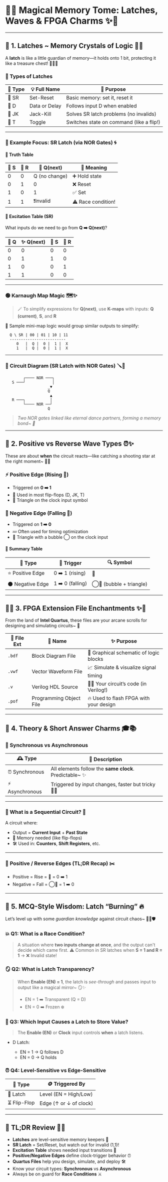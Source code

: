 # 🌟📘 Magical Memory Tome: **Latches, Waves & FPGA Charms** ✨🔮

---

## 🔹 **1. Latches \~ Memory Crystals of Logic** 💾✨

A **latch** is like a little guardian of memory—it holds onto 1 bit, protecting it like a treasure chest! 🧚‍♀️✨

### 🧩 Types of Latches

| 💠 Type | 💡 Full Name  | 🧭 Purpose                               |
| ------- | ------------- | ---------------------------------------- |
| 🔹 SR   | Set-Reset     | Basic memory: set it, reset it           |
| 🔹 D    | Data or Delay | Follows input D when enabled             |
| 🔹 JK   | Jack-Kill     | Solves SR latch problems (no invalids)   |
| 🔹 T    | Toggle        | Switches state on command (like a flip!) |

---

### 🔸 Example Focus: **SR Latch** (via NOR Gates) 🌀

#### 🧪 Truth Table

| 🔸 **S** | 🔸 **R** | 💎 **Q(next)** | 🧠 Meaning         |
| -------- | -------- | -------------- | ------------------ |
| 0        | 0        | Q (no change)  | ➕ Hold state      |
| 0        | 1        | 0              | ❌ Reset           |
| 1        | 0        | 1              | ✅ Set             |
| 1        | 1        | ❗Invalid      | ⚠️ Race condition! |

#### 💬 Excitation Table (SR)

What inputs do we need to go from **Q ➡️ Q(next)**?

| 🧠 Q | ✨ Q(next) | 🔹 S | 🔸 R |
| ---- | ---------- | ---- | ---- |
| 0    | 0          | 0    | 0    |
| 0    | 1          | 1    | 0    |
| 1    | 0          | 0    | 1    |
| 1    | 1          | 0    | 0    |

---

### 🟢 Karnaugh Map Magic 🗺️✨

> 🪄 To simplify expressions for **Q(next)**, use **K-maps** with inputs:
> **Q (current)**, **S**, and **R**

🧠 Sample mini-map logic would group similar outputs to simplify:

```
  Q \ SR | 00 | 01 | 10 | 11
  -------------------------
     0   |  Q |  0 |  1 |  X
     1   |  Q |  0 |  1 |  X
```

---

### 🧰 Circuit Diagram (SR Latch with NOR Gates) 🪛💫

```
        ┌──── NOR ───┐
   S ───┘            │
                    ▼
                   Q̅
                    ▲
   R ───┐           │
        └──── NOR ──┘
                   Q
```

> _Two NOR gates linked like eternal dance partners, forming a memory bond\~ 💞_

---

## 🌊 **2. Positive vs Reverse Wave Types** ⏰✨

These are about **when** the circuit reacts—like catching a shooting star at the right moment\~ 🌠💕

### ⚡ Positive Edge (Rising 🌅)

- Triggered on **0 ➡️ 1**
- 💖 Used in most flip-flops (D, JK, T)
- 🔺 Triangle on the clock input symbol

### 🌙 Negative Edge (Falling 🌇)

- Triggered on **1 ➡️ 0**
- 💤 Often used for timing optimization
- 🔻 Triangle with a bubble ◯ on the clock input

#### 🌟 Summary Table

| 🌈 **Type**      | 🧭 **Trigger**   | 🔍 **Symbol**           |
| ---------------- | ---------------- | ----------------------- |
| ⭐ Positive Edge | 0 ➡️ 1 (rising)  | 🔺                      |
| 🌑 Negative Edge | 1 ➡️ 0 (falling) | ◯🔻 (bubble + triangle) |

---

## 🧙‍♀️ **3. FPGA Extension File Enchantments** ✨📁

From the land of **Intel Quartus**, these files are your arcane scrolls for designing and simulating circuits\~ 💫

| 📁 File Ext | 📖 Name                 | ✨ Purpose                             |
| ----------- | ----------------------- | -------------------------------------- |
| `.bdf`      | Block Diagram File      | 🧩 Graphical schematic of logic blocks |
| `.vwf`      | Vector Waveform File    | 📈 Simulate & visualize signal timing  |
| `.v`        | Verilog HDL Source      | 🧑‍💻 Your circuit’s code (in Verilog!)   |
| `.pof`      | Programming Object File | 🔥 Used to flash FPGA with your design |

---

## 🧠 **4. Theory & Short Answer Charms** 🎓📚

### 🔸 Synchronous vs Asynchronous

| 🕰️ Type         | 🧠 Description                                           |
| --------------- | -------------------------------------------------------- |
| ⏰ Synchronous  | All elements follow the **same clock**. Predictable\~ ✨ |
| ⚡ Asynchronous | Triggered by input changes, faster but tricky 😵‍💫         |

---

### 🔸 What is a **Sequential Circuit**? 🔄

A circuit where:

- Output = **Current Input** + **Past State**
- 💾 Memory needed (like flip-flops)
- 🛠️ Used in: **Counters**, **Shift Registers**, etc.

---

### 🔸 **Positive / Reverse Edges** (TL;DR Recap) ✂️

- Positive = Rise = 🔺 = 0 ➡️ 1
- Negative = Fall = ◯🔻 = 1 ➡️ 0

---

## 🎯 **5. MCQ-Style Wisdom: Latch “Burning” 🔥**

Let’s level up with some _guardian knowledge_ against circuit chaos\~ 🧝‍♀️🛡️

### 💥 Q1: What is a **Race Condition**?

> A situation where **two inputs change at once**, and the output can't decide which came first.
> ⚠️ Common in SR latches when **S = 1 and R = 1** → ❌ Invalid state!

### 🪞 Q2: What is **Latch Transparency**?

> When **Enable (EN) = 1**, the latch is _see-through_ and passes input to output like a magical mirror\~ 🪞✨
>
> - EN = 1 ➡️ Transparent (Q = D)
> - EN = 0 ➡️ Frozen ❄️

### 🔌 Q3: Which Input Causes a Latch to Store Value?

> The **Enable (EN)** or **Clock** input controls **when** a latch listens.

- D Latch:

  - EN = 1 → Q follows D
  - EN = 0 → Q holds

### ⏰ Q4: Level-Sensitive vs Edge-Sensitive

| 🔄 Type      | 🪙 Triggered By        |
| ------------ | ---------------------- |
| 🧲 Latch     | Level (EN = High/Low)  |
| ⏳ Flip-Flop | Edge (↑ or ↓ of clock) |

---

## 📌 TL;DR Review 🧵✨

- **Latches** are level-sensitive memory keepers 🧚
- **SR Latch** = Set/Reset, but watch out for invalid (1,1)!
- **Excitation Table** shows needed input transitions 🌟
- **Positive/Negative Edges** define clock-trigger behavior ⏰
- **Quartus Files** help you design, simulate, and deploy 🛠️
- Know your circuit types: **Synchronous** vs **Asynchronous**
- Always be on guard for **Race Conditions** ⚔️
